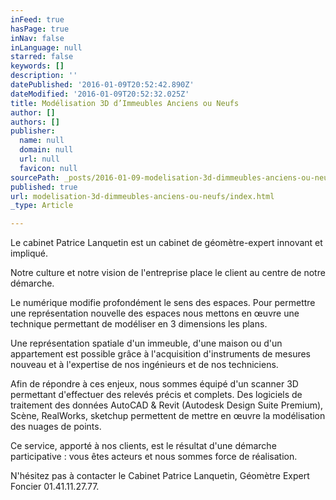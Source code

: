 ```yaml
---
inFeed: true
hasPage: true
inNav: false
inLanguage: null
starred: false
keywords: []
description: ''
datePublished: '2016-01-09T20:52:42.890Z'
dateModified: '2016-01-09T20:52:32.025Z'
title: Modélisation 3D d’Immeubles Anciens ou Neufs
author: []
authors: []
publisher:
  name: null
  domain: null
  url: null
  favicon: null
sourcePath: _posts/2016-01-09-modelisation-3d-dimmeubles-anciens-ou-neufs.md
published: true
url: modelisation-3d-dimmeubles-anciens-ou-neufs/index.html
_type: Article

---
```

Le cabinet Patrice Lanquetin est un cabinet de géomètre-expert innovant et impliqué. 

Notre culture et notre vision de l'entreprise place le client au centre de notre démarche. 

Le numérique modifie profondément le sens des espaces. Pour permettre une représentation nouvelle des espaces nous mettons en œuvre une technique permettant de modéliser en 3 dimensions les plans. 

Une représentation spatiale d'un immeuble, d'une maison ou d'un appartement est possible grâce à l'acquisition d'instruments de mesures nouveau et à l'expertise de nos ingénieurs et de nos techniciens. 

Afin de répondre à ces enjeux, nous sommes équipé d'un scanner 3D permettant d'effectuer des relevés précis et complets. Des logiciels de traitement des données AutoCAD & Revit (Autodesk Design Suite Premium), Scène, RealWorks, sketchup permettent de mettre en œuvre la modélisation des nuages de points. 

Ce service, apporté à nos clients, est le résultat d'une démarche participative : vous êtes acteurs et nous sommes force de réalisation.

N'hésitez pas à contacter le Cabinet Patrice Lanquetin, Géomètre Expert Foncier 01.41.11.27.77\.
